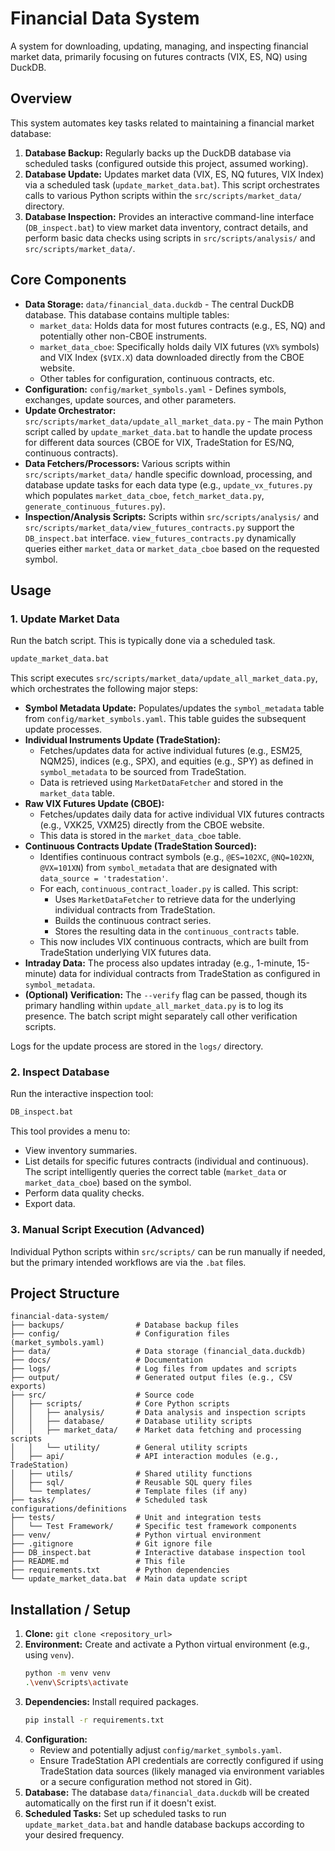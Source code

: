# Financial Data System

A system for downloading, updating, managing, and inspecting financial market data, primarily focusing on futures contracts (VIX, ES, NQ) using DuckDB.

## Overview

This system automates key tasks related to maintaining a financial market database:

1.  **Database Backup:** Regularly backs up the DuckDB database via scheduled tasks (configured outside this project, assumed working).
2.  **Database Update:** Updates market data (VIX, ES, NQ futures, VIX Index) via a scheduled task (`update_market_data.bat`). This script orchestrates calls to various Python scripts within the `src/scripts/market_data/` directory.
3.  **Database Inspection:** Provides an interactive command-line interface (`DB_inspect.bat`) to view market data inventory, contract details, and perform basic data checks using scripts in `src/scripts/analysis/` and `src/scripts/market_data/`.

## Core Components

*   **Data Storage:** `data/financial_data.duckdb` - The central DuckDB database. This database contains multiple tables:
    *   `market_data`: Holds data for most futures contracts (e.g., ES, NQ) and potentially other non-CBOE instruments.
    *   `market_data_cboe`: Specifically holds daily VIX futures (`VX%` symbols) and VIX Index (`$VIX.X`) data downloaded directly from the CBOE website.
    *   Other tables for configuration, continuous contracts, etc.
*   **Configuration:** `config/market_symbols.yaml` - Defines symbols, exchanges, update sources, and other parameters.
*   **Update Orchestrator:** `src/scripts/market_data/update_all_market_data.py` - The main Python script called by `update_market_data.bat` to handle the update process for different data sources (CBOE for VIX, TradeStation for ES/NQ, continuous contracts).
*   **Data Fetchers/Processors:** Various scripts within `src/scripts/market_data/` handle specific download, processing, and database update tasks for each data type (e.g., `update_vx_futures.py` which populates `market_data_cboe`, `fetch_market_data.py`, `generate_continuous_futures.py`).
*   **Inspection/Analysis Scripts:** Scripts within `src/scripts/analysis/` and `src/scripts/market_data/view_futures_contracts.py` support the `DB_inspect.bat` interface. `view_futures_contracts.py` dynamically queries either `market_data` or `market_data_cboe` based on the requested symbol.

## Usage

### 1. Update Market Data

Run the batch script. This is typically done via a scheduled task.

```bash
update_market_data.bat
```

This script executes `src/scripts/market_data/update_all_market_data.py`, which orchestrates the following major steps:

*   **Symbol Metadata Update:** Populates/updates the `symbol_metadata` table from `config/market_symbols.yaml`. This table guides the subsequent update processes.
*   **Individual Instruments Update (TradeStation):**
    *   Fetches/updates data for active individual futures (e.g., ESM25, NQM25), indices (e.g., SPX), and equities (e.g., SPY) as defined in `symbol_metadata` to be sourced from TradeStation.
    *   Data is retrieved using `MarketDataFetcher` and stored in the `market_data` table.
*   **Raw VIX Futures Update (CBOE):**
    *   Fetches/updates daily data for active individual VIX futures contracts (e.g., VXK25, VXM25) directly from the CBOE website.
    *   This data is stored in the `market_data_cboe` table.
*   **Continuous Contracts Update (TradeStation Sourced):**
    *   Identifies continuous contract symbols (e.g., `@ES=102XC`, `@NQ=102XN`, `@VX=101XN`) from `symbol_metadata` that are designated with `data_source = 'tradestation'`.
    *   For each, `continuous_contract_loader.py` is called. This script:
        *   Uses `MarketDataFetcher` to retrieve data for the underlying individual contracts from TradeStation.
        *   Builds the continuous contract series.
        *   Stores the resulting data in the `continuous_contracts` table.
    *   This now includes VIX continuous contracts, which are built from TradeStation underlying VIX futures data.
*   **Intraday Data:** The process also updates intraday (e.g., 1-minute, 15-minute) data for individual contracts from TradeStation as configured in `symbol_metadata`.
*   **(Optional) Verification:** The `--verify` flag can be passed, though its primary handling within `update_all_market_data.py` is to log its presence. The batch script might separately call other verification scripts.

Logs for the update process are stored in the `logs/` directory.

### 2. Inspect Database

Run the interactive inspection tool:

```bash
DB_inspect.bat
```

This tool provides a menu to:
*   View inventory summaries.
*   List details for specific futures contracts (individual and continuous). The script intelligently queries the correct table (`market_data` or `market_data_cboe`) based on the symbol.
*   Perform data quality checks.
*   Export data.

### 3. Manual Script Execution (Advanced)

Individual Python scripts within `src/scripts/` can be run manually if needed, but the primary intended workflows are via the `.bat` files.

## Project Structure

```
financial-data-system/
├── backups/                # Database backup files
├── config/                 # Configuration files (market_symbols.yaml)
├── data/                   # Data storage (financial_data.duckdb)
├── docs/                   # Documentation
├── logs/                   # Log files from updates and scripts
├── output/                 # Generated output files (e.g., CSV exports)
├── src/                    # Source code
│   ├── scripts/            # Core Python scripts
│   │   ├── analysis/       # Data analysis and inspection scripts
│   │   ├── database/       # Database utility scripts
│   │   ├── market_data/    # Market data fetching and processing scripts
│   │   └── utility/        # General utility scripts
│   ├── api/                # API interaction modules (e.g., TradeStation)
│   ├── utils/              # Shared utility functions
│   ├── sql/                # Reusable SQL query files
│   └── templates/          # Template files (if any)
├── tasks/                  # Scheduled task configurations/definitions
├── tests/                  # Unit and integration tests
│   └── Test Framework/     # Specific test framework components
├── venv/                   # Python virtual environment
├── .gitignore              # Git ignore file
├── DB_inspect.bat          # Interactive database inspection tool
├── README.md               # This file
├── requirements.txt        # Python dependencies
└── update_market_data.bat  # Main data update script
```

## Installation / Setup

1.  **Clone:** `git clone <repository_url>`
2.  **Environment:** Create and activate a Python virtual environment (e.g., using `venv`).
    ```bash
    python -m venv venv
    .\venv\Scripts\activate
    ```
3.  **Dependencies:** Install required packages.
    ```bash
    pip install -r requirements.txt
    ```
4.  **Configuration:**
    *   Review and potentially adjust `config/market_symbols.yaml`.
    *   Ensure TradeStation API credentials are correctly configured if using TradeStation data sources (likely managed via environment variables or a secure configuration method not stored in Git).
5.  **Database:** The database `data/financial_data.duckdb` will be created automatically on the first run if it doesn't exist.
6.  **Scheduled Tasks:** Set up scheduled tasks to run `update_market_data.bat` and handle database backups according to your desired frequency.